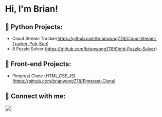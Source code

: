 <h1>Hi, I'm Brian! </h1>

<h2>🐍 Python Projects:</h2>

- Cloud Stream Tracker(https://github.com/brianwong778/Cloud-Stream-Tracker-Pub-Sub)
- 8 Puzzle Solver (https://github.com/brianwong778/Eight-Puzzle-Solver)


<h2>🎨 Front-end Projects:</h2>

- Pinterest Clone (HTML,CSS,JS) (https://github.com/brianwong778/Pinterest-Clone)




<h2> 🤳 Connect with me:</h2>



[<img align="left" alt="Brian Wong | LinkedIn" width="22px" src="https://cdn.jsdelivr.net/npm/simple-icons@v3/icons/linkedin.svg" />][linkedin]


[linkedin]: https://www.linkedin.com/in/brian-wong-5242b6224/


